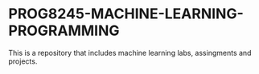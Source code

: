# PROG8245-MACHINE-LEARNING-PROGRAMMING
This is a repository that includes machine learning labs, assingments and projects.
